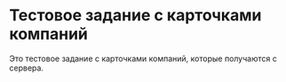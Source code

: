 # Тестовое задание с карточками компаний

Это тестовое задание с карточками компаний, которые получаются с сервера.